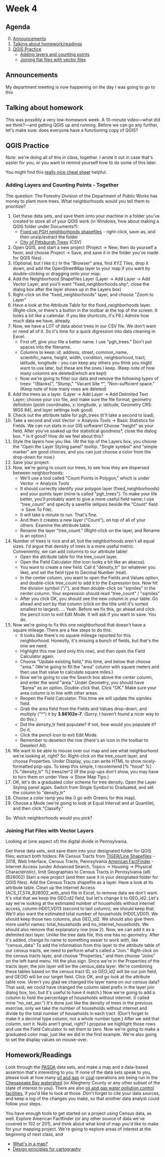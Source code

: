 # Week 4

## Agenda
0. [Announcements](#announcements)
1. [Talking about homework/readings](#readings)
2. [QGIS Practice](#qgis)
    * [Adding layers and counting points](#qgis1)
    * [Joining flat files with vector files](#qgis2)

## <span id="announcements">Announcements</span>

My department meeting is now happening on the day I was going to go to this

## <span id="readings">Talking about homework</span>

This was possibly a very low-homework week. A 10-minute video&mdash;what did we think?&mdash;and getting QGIS up and running. Before we can go any further, let's make sure: does everyone have a functioning copy of QGIS? 

## <span id="qgis">QGIS Practice</span>
    
Note: we're doing all of this in class, together. I wrote it out in case that's easier for you, or you want to remind yourself how to do some of this later.

You might find this [really nice cheat sheet](https://north-road.com/qgis-3-0-shortcuts/) helpful.
    
### <span id="qgis1">Adding Layers and Counting Points - Together</span>

The question: The Forestry Division of the Department of Public Works has money to plant more trees. What neighborhoods would you tell them to prioritize?

1. Get these data sets, and save them onto your machine in a folder you've created to store all of your QGIS work (in Windows, how about making a QGIS folder under Documents?):
    * [Fixed up PGH neighborhoods shapefiles](../files/shapefiles/fixed_neighborhoods.zip) - right-click, save-as, and then unzip/extract the folder
    * [City of Pittsburgh Trees](https://data.wprdc.org/dataset/city-trees) (CSV)
1. Open QGIS, and start a new project (Project -> New; then do yourself a favor, and choose Project -> Save, and save it in the folder you've made for QGIS files) .
1. (Optional, but I like it.) In the "Browser" area, find XYZ Tiles, drop it down, and add the OpenStreetMap layer to your map if you want by double-clicking or dragging onto your map.
1. Add the Neighborhood Shapefiles Layer (Layer -> Add Layer -> Add Vector Layer, and you'll want "fixed_neighborhoods.shp"; close the dialog box after the layer shows up in the Layers box)
1. Right-click on the "fixed_neighborhoods" layer, and choose "Zoom to Layer"
1. Have a look at the Attribute Table for the fixed_neighborhoods layer. (Right-click, or there's a button in the toolbar at the top of the screen. It looks a bit like a calendar. If you like shortcuts, it's F6.) Admire how much data we have, already.
1. Now, we have a LOT of data about trees in our CSV file. We don't want or need all of it. So it's time for a quick digression into data cleaning in Excel:
    * First off, give your file a better name. I use "pgh_trees." Don't put spaces into the filename.
    * Columns to keep: id, address, street, common_name, scientific_name, height, width, condition, neighborhood, tract, latitude, longitude - you can keep any others you think you might want to use later, but these are the ones I keep. (Keep note of how many columns are deleted/which are kept)
    * Now we're going to filter our data and remove the following types of trees: "(Blanks)", "Stump," "Vacant Site *", "Non-sufficient space." (Keep note of how many rows are deleted) 
1. Add the trees as a layer. (Layer -> Add Layer -> Add Delimited Text Layer; choose your csv file, and make sure the file format, geometry definition (point coordinates, x: longitude, y: latitude, Geometry CRS: WGS 84), and layer settings look good)
1. Check out the attribute table for pgh_trees (it'll take a second to load).
1. Take a second and visit Vector -> Analysis Tools -> Basic Statistics for Fields. We can run stats in our GIS software! Choose "height" as your field. After you've soaked up the statistical goodness*, close the dialog box. * Is it good? How do we feel about this?
1. Style the layers how you like. (At the top of the Layers box, you choose the "Open the Layer Styling panel" tooltip. "Single symbol" and "simple marker" are good choices, and you can just choose a color from the drop-down for now.)
1. Save your project.
1. Now, we're going to count our trees, to see how they are dispersed between neighborhoods:
    * We'll use a tool called "Count Points in Polygon," which is under Vector -> Analysis Tools
    * It should correctly identify your polygon layer (fixed_neighborhoods) and your points layer (mine is called "pgh_trees"). To make your life better, you'll probably want to give a more useful field name; I use "tree_count" and specify a savefile (ellipsis beside the "Count" field -> Save To File).
    * It will take a minute to run. That's fine.
    * And then it creates a new layer ("Count"), on top of all of your others. Examine the attribute table.
    * Rename the layer "tree_count." (Right-click on the layer, and Rename is an option.)
1. Number of trees is nice and all, but the neighborhoods aren't all equal sizes. I'd argue that density of trees is a more useful metric. Conveniently, we can add columns to our attribute table!
    * Open the attribute table for the tree_count layer.
    * Open the Field Calculator (the icon looks a bit like an abacus).
    * You want to create a new field. Call it "density_tr" (or whatever you like), and set the field type to Decimal Number (real).
    * In the center column, you want to open the Fields and Values option, and double-click tree_count to add it to the Expression box. Now hit the division symbol ("/"), and then double-click on "sqmiles" in the center column. Your expression should read "tree_count" / "sqmiles"
    * After you click OK, you should see the new column in your table. Go ahead and sort by that column (click on the title until it's sorted smallest to largest). ... Yeah.
    Before we fix this, go ahead and click the pencil icon to exit Edit Mode. It will ask if you want to save. You do.
1. Now we're going to fix this one neighborhood that doesn't have a square mileage. There are a few steps to do this:
    * It looks like there's no square mileage reported for this neighborhood. Honestly, it's missing a bunch of fields, but that's the one we need.
    * Highlight this row (and only this row), and then open the Field Calculator again.
    * Choose "Update existing field," this time, and below that choose "area." (We're going to fill the "area" column with square meters and then use that value to calculate square miles.)
    * Now we're going to use the Search box above the center column, and enter the word "area." Under Geometry, you should have "$area" as an option. Double-click that. Click "OK." Make sure your area column is in line with other areas.
    * Reopen the Field Calculator. This time we will update the sqmiles field.
    * Grab the area field from the Fields and Values drop-down, and multiply ("*") it by **3.86102e-7**. (Sorry, I haven't found a nicer way to do this.)
    * Did the density_tr field populate? If not, how would you populate it? Do it.
    * Click the pencil icon to exit Edit Mode.
    * Remember to deselect the row (there's an icon in the toolbar to Deselect All).
1. We want to be able to mouse over our map and see what neighborhood we're looking at, right? So. Right-click on the tree_count layer, and choose Properties.
Under Display, you can write HTML to show nicely-formatted pop-ups. To keep this simple, I recommend
      [% "hood" %] <br>
      [% "density_tr" %] trees/mi^2
(If the pop-ups don't show, you may have to turn them on under View -> Show Map Tips.)
1. OK, let's do a graduated color scheme for tree density. Open the Layer Styling panel again.
Switch from Single Symbol to Graduated, and set the column to "density_tr"
1. Choose a color ramp you like (I go with Greens for this map).
1. Choose a Mode (we're going to look at Equal Interval and at Quantile), and then click "Classify."

So. Which neighborhoods would you pick?

### <span id="qgis2">Joining Flat Files with Vector Layers</span>

Looking at (one aspect of) the digital divide in Pennsylvania.

Get these data sets, and save them into your designated folder for QGIS files; extract both folders:
    PA Census Tracts from [TIGER/Line Shapefiles](https://www.census.gov/geo/maps-data/data/tiger-line.html) - 2018, Web Interface, Census Tracts, Pennsylvania
    [American FactFinder](https://factfinder.census.gov/) - Internet Access (under Advanced Search, Topics -> Housing -> Physical Characteristic), limit Geographies to Census Tracts in Pennsylvania (all) (B28002)
Start a new project (and then save it in your designated folder for QGIS files).
Add the Census Tracts shapefile as a layer.
Have a look at its attribute table.
Clean up the Internet Access (ACS_17_574_B28002_with_ann) file in Excel, to remove data we don't want.
    It's vital that we keep the GEO.id2 field, but let's change it to GEO_id2.
    Let's say we're looking at the estimated number of households without internet access, column HD01_VD13 (second to last column); we should keep that. We'll also want the estimated total number of households (HD01_VD01). We should keep those two columns, plus GEO_id2. We should also give them more useful names: total_households and no_internet_households.
    We should also remove that explanatory row (row 2).
Now, we can add it as a delimited text layer. Unlike the tree data file, this one has no geometry. After it's added, change its name to something easier to work with, like "census_data"
To add the information from this layer to the attribute table of our census tracts, we need to perform what's called a "Join." Right-click on the census tracts layer, and choose "Properties," and then choose "Joins" on the left-hand menu.
Hit the plus sign.
Since we're in the Properties of the tracts layer, the join layer will be the census_data layer. We're combining these tables based on the census tract ID, so GEO_id2 will be our join field, and GEOID will be our target field.
Click OK, and go look at the attribute table now. (Aren't you glad we changed the layer name on our census data? That said, we could have changed the column label prefix in the layer join dialog box, too, but it's useful to have it match.)
Now we're going to add a column to hold the percentage of households without internet. (I called mine "no_net_per.") It's done just like the density of trees in the previous exercise, only we take the number of households without internet and divide by the total number of households in each tract. (Don't forget to make it a decimal type column, not a whole number type.)
After we add that column, sort it. Nulls aren't great, right? I propose we highlight those rows and use the Field Calculator to set them to zero.
Now we're going to make a graduated color map, just like we did in the first example.
We're also going to set the display values on mouse-over.

## <span id="homework">Homework/Readings</span>

 Look through the [PASDA](http://www.pasda.psu.edu/) data sets, and make a map and a data-based assertion that's interesting to you. If none of the data sets speak to you, please look at how many [oil and gas](http://www.pasda.psu.edu/uci/DataSummary.aspx?dataset=283) or [coal](http://www.pasda.psu.edu/uci/DataSummary.aspx?dataset=271) operations are being run in the [Chesapeake Bay watershed](http://www.pasda.psu.edu/uci/DataSummary.aspx?dataset=59) (or Allegheny County or any other subset of the state of interest to you). There are also [oil and gas water pollution control facilities](http://www.pasda.psu.edu/uci/DataSummary.aspx?dataset=284), if you'd like to look at those. Don't forget to cite your data sources, and keep a log of the changes you make, so that another data analyst could follow your steps.

You have enough tools to get started on a project using Census data, as well. Explore American Factfinder (or any other source of data we've covered in 102 or 201), and think about what kind of map you'd like to make for your mapping project. We're going to explore areas of interest at the beginning of next class, and 

* [What's in a map?](https://www.gislounge.com/whats-in-a-map/)
* [Design principles for cartography](https://www.esri.com/arcgis-blog/products/product/mapping/design-principles-for-cartography/)